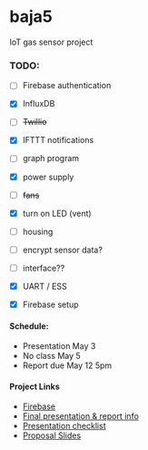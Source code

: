 # baja5
IoT gas sensor project

### TODO:
- [ ] Firebase authentication
- [x] InfluxDB
- [ ] ~~Twillio~~
- [x] IFTTT notifications
- [ ] graph program
- [x] power supply
- [ ] ~~fans~~
- [x] turn on LED (vent)
- [ ] housing
- [ ] encrypt sensor data?
- [ ] interface??
- [x] UART / ESS
- [x] Firebase setup


#### Schedule:
- Presentation May 3
- No class May 5
- Report due May 12 5pm

#### Project Links
- [Firebase](https://console.firebase.google.com/project/gas-sensor-4ff34/database/gas-sensor-4ff34-default-rtdb/data/~2F)
- [Final presentation & report info](https://uiowa.instructure.com/courses/197409/files/22878245?module_item_id=6417490)
- [Presentation checklist](https://uiowa.instructure.com/courses/197409/files/22878282?module_item_id=6417498)
- [Proposal Slides](https://docs.google.com/presentation/d/1PWZBg-Tavlpqg9ARiIn7N8eApGG6F4yydHcis11Fad8/edit?usp=share_link)
